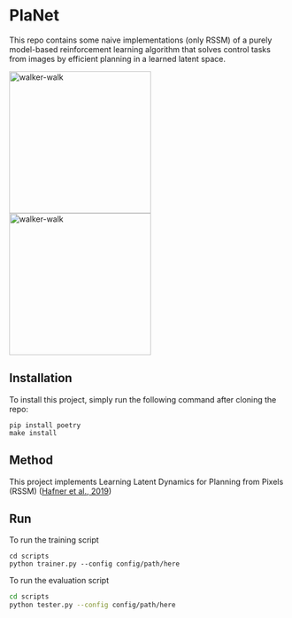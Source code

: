 # PlaNet
This repo contains some naive implementations (only RSSM) of a purely model-based reinforcement learning algorithm that solves control tasks from images by efficient planning in a learned latent space. 

<img src="gifs/walker-walk.gif" alt="walker-walk" width="256" />
<img src="gifs/cartpole-balance.gif" alt="walker-walk" width="256" />


## Installation

To install this project, simply run the following command after cloning the repo:

```shell
pip install poetry
make install
```


## Method

This project implements  Learning Latent Dynamics for Planning from Pixels (RSSM) ([Hafner et al., 2019](https://arxiv.org/abs/1811.04551))


## Run 

To run the training script
```shell
cd scripts
python trainer.py --config config/path/here
```


To run the evaluation script
```bash
cd scripts
python tester.py --config config/path/here
```